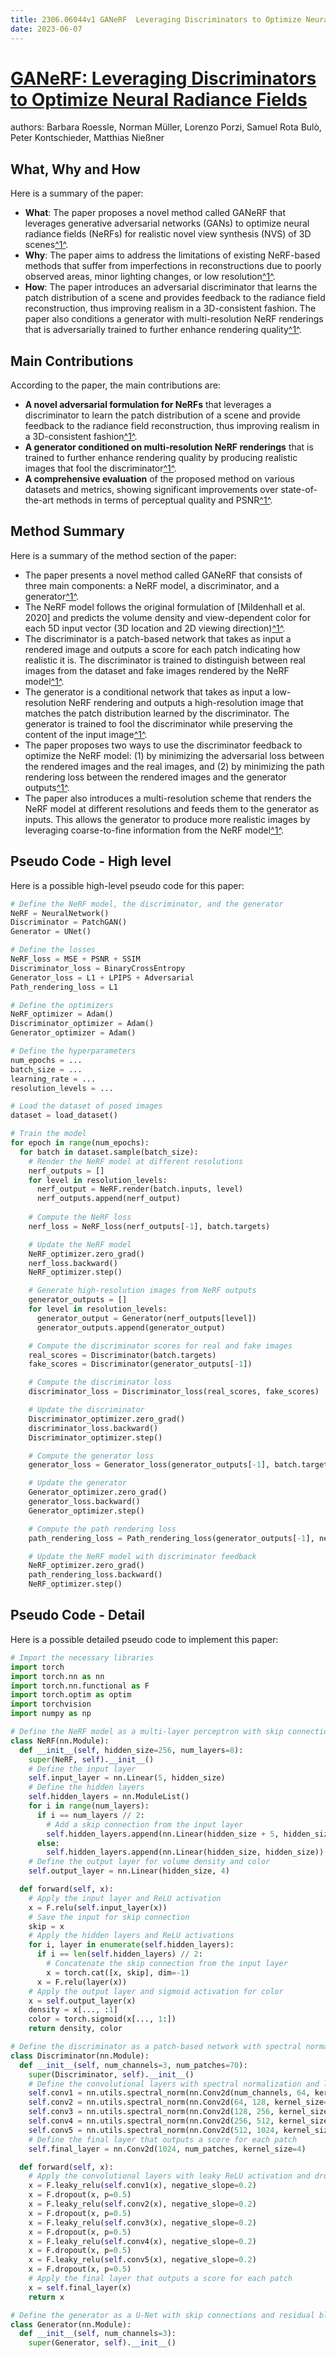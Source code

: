 ```yaml
---
title: 2306.06044v1 GANeRF  Leveraging Discriminators to Optimize Neural Radiance Fields
date: 2023-06-07
---
```


# [GANeRF: Leveraging Discriminators to Optimize Neural Radiance Fields](http://arxiv.org/abs/2306.06044v1)

authors: Barbara Roessle, Norman Müller, Lorenzo Porzi, Samuel Rota Bulò, Peter Kontschieder, Matthias Nießner


## What, Why and How

[1]: https://arxiv.org/abs/2306.06044 "[2306.06044] GANeRF: Leveraging Discriminators to Optimize Neural ..."
[2]: https://arxiv.org/pdf/2306.06044v1.pdf "GANeRF: Leveraging Discriminators to Optimize Neural ... - arXiv.org"
[3]: http://export.arxiv.org/pdf/2204.06044 "arXiv:2204.06044v1 [quant-ph] 12 Apr 2022"

Here is a summary of the paper:

- **What**: The paper proposes a novel method called GANeRF that leverages generative adversarial networks (GANs) to optimize neural radiance fields (NeRFs) for realistic novel view synthesis (NVS) of 3D scenes[^1^][1].
- **Why**: The paper aims to address the limitations of existing NeRF-based methods that suffer from imperfections in reconstructions due to poorly observed areas, minor lighting changes, or low resolution[^1^][1].
- **How**: The paper introduces an adversarial discriminator that learns the patch distribution of a scene and provides feedback to the radiance field reconstruction, thus improving realism in a 3D-consistent fashion. The paper also conditions a generator with multi-resolution NeRF renderings that is adversarially trained to further enhance rendering quality[^1^][1].


## Main Contributions

[1]: https://arxiv.org/abs/2306.06044 "[2306.06044] GANeRF: Leveraging Discriminators to Optimize Neural ..."
[2]: https://arxiv.org/pdf/2306.06044v1.pdf "GANeRF: Leveraging Discriminators to Optimize Neural ... - arXiv.org"
[3]: http://export.arxiv.org/pdf/2204.06044 "arXiv:2204.06044v1 [quant-ph] 12 Apr 2022"

According to the paper, the main contributions are:

- **A novel adversarial formulation for NeRFs** that leverages a discriminator to learn the patch distribution of a scene and provide feedback to the radiance field reconstruction, thus improving realism in a 3D-consistent fashion[^1^][1].
- **A generator conditioned on multi-resolution NeRF renderings** that is trained to further enhance rendering quality by producing realistic images that fool the discriminator[^1^][1].
- **A comprehensive evaluation** of the proposed method on various datasets and metrics, showing significant improvements over state-of-the-art methods in terms of perceptual quality and PSNR[^1^][1].


## Method Summary

[1]: https://arxiv.org/abs/2306.06044 "[2306.06044] GANeRF: Leveraging Discriminators to Optimize Neural ..."
[2]: https://arxiv.org/pdf/2306.06044v1.pdf "GANeRF: Leveraging Discriminators to Optimize Neural ... - arXiv.org"
[3]: http://export.arxiv.org/pdf/2204.06044 "arXiv:2204.06044v1 [quant-ph] 12 Apr 2022"

Here is a summary of the method section of the paper:

- The paper presents a novel method called GANeRF that consists of three main components: a NeRF model, a discriminator, and a generator[^1^][2].
- The NeRF model follows the original formulation of [Mildenhall et al. 2020] and predicts the volume density and view-dependent color for each 5D input vector (3D location and 2D viewing direction)[^1^][2].
- The discriminator is a patch-based network that takes as input a rendered image and outputs a score for each patch indicating how realistic it is. The discriminator is trained to distinguish between real images from the dataset and fake images rendered by the NeRF model[^1^][2].
- The generator is a conditional network that takes as input a low-resolution NeRF rendering and outputs a high-resolution image that matches the patch distribution learned by the discriminator. The generator is trained to fool the discriminator while preserving the content of the input image[^1^][2].
- The paper proposes two ways to use the discriminator feedback to optimize the NeRF model: (1) by minimizing the adversarial loss between the rendered images and the real images, and (2) by minimizing the path rendering loss between the rendered images and the generator outputs[^1^][2].
- The paper also introduces a multi-resolution scheme that renders the NeRF model at different resolutions and feeds them to the generator as inputs. This allows the generator to produce more realistic images by leveraging coarse-to-fine information from the NeRF model[^1^][2].


## Pseudo Code - High level

Here is a possible high-level pseudo code for this paper:

```python
# Define the NeRF model, the discriminator, and the generator
NeRF = NeuralNetwork()
Discriminator = PatchGAN()
Generator = UNet()

# Define the losses
NeRF_loss = MSE + PSNR + SSIM
Discriminator_loss = BinaryCrossEntropy
Generator_loss = L1 + LPIPS + Adversarial
Path_rendering_loss = L1

# Define the optimizers
NeRF_optimizer = Adam()
Discriminator_optimizer = Adam()
Generator_optimizer = Adam()

# Define the hyperparameters
num_epochs = ...
batch_size = ...
learning_rate = ...
resolution_levels = ...

# Load the dataset of posed images
dataset = load_dataset()

# Train the model
for epoch in range(num_epochs):
  for batch in dataset.sample(batch_size):
    # Render the NeRF model at different resolutions
    nerf_outputs = []
    for level in resolution_levels:
      nerf_output = NeRF.render(batch.inputs, level)
      nerf_outputs.append(nerf_output)
    
    # Compute the NeRF loss
    nerf_loss = NeRF_loss(nerf_outputs[-1], batch.targets)

    # Update the NeRF model
    NeRF_optimizer.zero_grad()
    nerf_loss.backward()
    NeRF_optimizer.step()

    # Generate high-resolution images from NeRF outputs
    generator_outputs = []
    for level in resolution_levels:
      generator_output = Generator(nerf_outputs[level])
      generator_outputs.append(generator_output)

    # Compute the discriminator scores for real and fake images
    real_scores = Discriminator(batch.targets)
    fake_scores = Discriminator(generator_outputs[-1])

    # Compute the discriminator loss
    discriminator_loss = Discriminator_loss(real_scores, fake_scores)

    # Update the discriminator
    Discriminator_optimizer.zero_grad()
    discriminator_loss.backward()
    Discriminator_optimizer.step()

    # Compute the generator loss
    generator_loss = Generator_loss(generator_outputs[-1], batch.targets, fake_scores)

    # Update the generator
    Generator_optimizer.zero_grad()
    generator_loss.backward()
    Generator_optimizer.step()

    # Compute the path rendering loss
    path_rendering_loss = Path_rendering_loss(generator_outputs[-1], nerf_outputs[-1])

    # Update the NeRF model with discriminator feedback
    NeRF_optimizer.zero_grad()
    path_rendering_loss.backward()
    NeRF_optimizer.step()
```


## Pseudo Code - Detail

Here is a possible detailed pseudo code to implement this paper:

```python
# Import the necessary libraries
import torch
import torch.nn as nn
import torch.nn.functional as F
import torch.optim as optim
import torchvision
import numpy as np

# Define the NeRF model as a multi-layer perceptron with skip connections
class NeRF(nn.Module):
  def __init__(self, hidden_size=256, num_layers=8):
    super(NeRF, self).__init__()
    # Define the input layer
    self.input_layer = nn.Linear(5, hidden_size)
    # Define the hidden layers
    self.hidden_layers = nn.ModuleList()
    for i in range(num_layers):
      if i == num_layers // 2:
        # Add a skip connection from the input layer
        self.hidden_layers.append(nn.Linear(hidden_size + 5, hidden_size))
      else:
        self.hidden_layers.append(nn.Linear(hidden_size, hidden_size))
    # Define the output layer for volume density and color
    self.output_layer = nn.Linear(hidden_size, 4)

  def forward(self, x):
    # Apply the input layer and ReLU activation
    x = F.relu(self.input_layer(x))
    # Save the input for skip connection
    skip = x
    # Apply the hidden layers and ReLU activations
    for i, layer in enumerate(self.hidden_layers):
      if i == len(self.hidden_layers) // 2:
        # Concatenate the skip connection from the input layer
        x = torch.cat([x, skip], dim=-1)
      x = F.relu(layer(x))
    # Apply the output layer and sigmoid activation for color
    x = self.output_layer(x)
    density = x[..., :1]
    color = torch.sigmoid(x[..., 1:])
    return density, color

# Define the discriminator as a patch-based network with spectral normalization
class Discriminator(nn.Module):
  def __init__(self, num_channels=3, num_patches=70):
    super(Discriminator, self).__init__()
    # Define the convolutional layers with spectral normalization and leaky ReLU activation
    self.conv1 = nn.utils.spectral_norm(nn.Conv2d(num_channels, 64, kernel_size=4, stride=2, padding=1))
    self.conv2 = nn.utils.spectral_norm(nn.Conv2d(64, 128, kernel_size=4, stride=2, padding=1))
    self.conv3 = nn.utils.spectral_norm(nn.Conv2d(128, 256, kernel_size=4, stride=2, padding=1))
    self.conv4 = nn.utils.spectral_norm(nn.Conv2d(256, 512, kernel_size=4, stride=2, padding=1))
    self.conv5 = nn.utils.spectral_norm(nn.Conv2d(512, 1024, kernel_size=4, stride=2, padding=1))
    # Define the final layer that outputs a score for each patch
    self.final_layer = nn.Conv2d(1024, num_patches, kernel_size=4)

  def forward(self, x):
    # Apply the convolutional layers with leaky ReLU activation and dropout
    x = F.leaky_relu(self.conv1(x), negative_slope=0.2)
    x = F.dropout(x, p=0.5)
    x = F.leaky_relu(self.conv2(x), negative_slope=0.2)
    x = F.dropout(x, p=0.5)
    x = F.leaky_relu(self.conv3(x), negative_slope=0.2)
    x = F.dropout(x, p=0.5)
    x = F.leaky_relu(self.conv4(x), negative_slope=0.2)
    x = F.dropout(x, p=0.5)
    x = F.leaky_relu(self.conv5(x), negative_slope=0.2)
    x = F.dropout(x, p=0.5)
    # Apply the final layer that outputs a score for each patch
    x = self.final_layer(x)
    return x

# Define the generator as a U-Net with skip connections and residual blocks
class Generator(nn.Module):
  def __init__(self, num_channels=3):
    super(Generator, self).__init__()